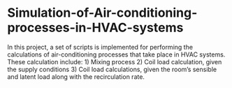 # Simulation-of-Air-conditioning-processes-in-HVAC-systems
In this project, a set of scripts is implemented for performing the calculations of air-conditioning processes that take place in HVAC systems. These calculation include: 1) Mixing process  2) Coil load calculation, given the supply conditions  3) Coil load calculations, given the room’s sensible and latent load along with the recirculation rate. 
